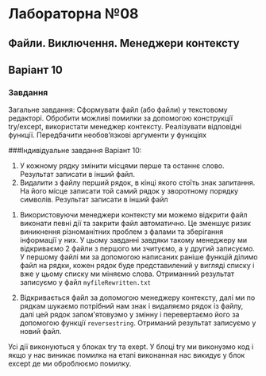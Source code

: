 # Лабораторна №08
## Файли. Виключення. Менеджери контексту
## Варіант 10
### Завдання 
Загальне завдання:
Сформувати файл (або файли) у текстовому редакторі. Обробити можливі 
помилки за допомогою конструкції try/except, використати менеджер 
контексту. Реалізувати відповідні функції. Передбачити необов’язкові 
аргументи у функціях

###Індивідуальне завдання
Варіант 10:
1. У кожному рядку змінити місцями перше та останнє слово. Результат 
записати в інший файл. 
2. Видалити з файлу перший рядок, в кінці якого стоїть знак запитання. На 
його місце записати той самий рядок у зворотному порядку символів. 
Результат записати в інший файл

1) Використовуючи менеджери контексту ми можемо відкрити файл виконати певні дії та закрити файл автоматично. Це зменшує ризик виникнення різноманітних проблем з фалами та зберігання інформації у них. У цьому завданні завдяки такому менеджеру ми відкриваємо 2 файли з першого ми зчитуємо, а у другий записуємо. У першому файлі ми за допомогою написаних раніше функцій ділимо файл на рядки, кожен рядок буде представилений у вигляді списку і вже у цьому списку ми міняємо слова. Отриманний результат записуємо у файл  `myfileRewritten.txt`

2) Відкривається файл за допомогою менеджеру контексту, далі ми по рядкам шукаємо потрібний нам знак і видаляємо рядок із файлу, далі цей рядок запом'ятовуэмо у змінну і перевертаємо його за допомогою функції `reversestring`. Отриманий результат записуємо у новий файл.
 
Усі дії виконуються у блоках try та exept. У блоці try ми виконуэмо код і якщо у нас виникає помилка на етапі виконанная нас викидує у блок except де ми оброблюємо помилку.